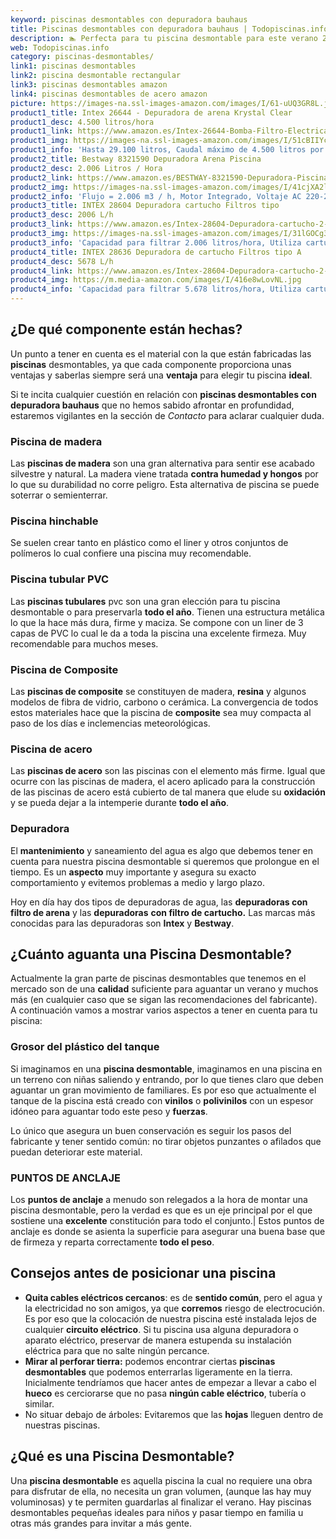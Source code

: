 ```yaml
---
keyword: piscinas desmontables con depuradora bauhaus
title: Piscinas desmontables con depuradora bauhaus | Todopiscinas.info
description: 🏊 Perfecta para tu piscina desmontable para este verano 2021. piscinas desmontables con depuradora bauhaus al mejor precio asegurado.
web: Todopiscinas.info
category: piscinas-desmontables/
link1: piscinas desmontables
link2: piscina desmontable rectangular
link3: piscinas desmontables amazon
link4: piscinas desmontables de acero amazon
picture: https://images-na.ssl-images-amazon.com/images/I/61-uUQ3GR8L.jpg
product1_title: Intex 26644 - Depuradora de arena Krystal Clear 
product1_desc: 4.500 litros/hora
product1_link: https://www.amazon.es/Intex-26644-Bomba-Filtro-Electrica/dp/B07FBGSM8M?__mk_es_ES=%C3%85M%C3%85%C5%BD%C3%95%C3%91&crid=OJRI92VMSJ3T&dchild=1&keywords=depuradora+piscina+desmontable&qid=1615936956&sprefix=depuradora+piscina+desmpo%2Caps%2C181&sr=8-3&linkCode=ll1&tag=todopiscinas0e-21&linkId=3d085bb100a03e1c84acf33a301a7e7c&language=es_ES&ref_=as_li_ss_tl
product1_img: https://images-na.ssl-images-amazon.com/images/I/51cBIIYcVKL.jpg
product1_info: 'Hasta 29.100 litros, Caudal máximo de 4.500 litros por hora, Programador digital, 6 modos de funcionamiento'
product2_title: Bestway 8321590 Depuradora Arena Piscina
product2_desc: 2.006 Litros / Hora
product2_link: https://www.amazon.es/BESTWAY-8321590-Depuradora-Piscina-Litros/dp/B014FHCUME?__mk_es_ES=%C3%85M%C3%85%C5%BD%C3%95%C3%91&crid=OJRI92VMSJ3T&dchild=1&keywords=depuradora+piscina+desmontable&qid=1615937601&sprefix=depuradora+piscina+desmpo%2Caps%2C181&sr=8-6&linkCode=ll1&tag=todopiscinas0e-21&linkId=cc3671570eb5fce1fb741015d4fbfd50&language=es_ES&ref_=as_li_ss_tl
product2_img: https://images-na.ssl-images-amazon.com/images/I/41cjXA2lqAL.jpg
product2_info: 'Flujo = 2.006 m3 / h, Motor Integrado, Voltaje AC 220-240 V 50 Hz'
product3_title: INTEX 28604 Depuradora cartucho Filtros tipo 
product3_desc: 2006 L/h
product3_link: https://www.amazon.es/Intex-28604-Depuradora-cartucho-2-006/dp/B00G9YZMFY?__mk_es_ES=%C3%85M%C3%85%C5%BD%C3%95%C3%91&crid=OJRI92VMSJ3T&dchild=1&keywords=depuradora+piscina+desmontable&qid=1615937673&sprefix=depuradora+piscina+desmpo%2Caps%2C181&sr=8-13&linkCode=ll1&tag=todopiscinas0e-21&linkId=60cd2c831c48a30bf7eb40fcdad13eba&language=es_ES&ref_=as_li_ss_tl
product3_img: https://images-na.ssl-images-amazon.com/images/I/31lGOCg3MNL.jpg
product3_info: 'Capacidad para filtrar 2.006 litros/hora, Utiliza cartuchos de Tipo A, La potencia es de 45W, Aireación Hydro Technology'
product4_title: INTEX 28636 Depuradora de cartucho Filtros tipo A
product4_desc: 5678 L/h
product4_link: https://www.amazon.es/Intex-28604-Depuradora-cartucho-2-006/dp/B00G9YZ2Y0?__mk_es_ES=%C3%85M%C3%85%C5%BD%C3%95%C3%91&crid=OJRI92VMSJ3T&dchild=1&keywords=depuradora%2Bpiscina%2Bdesmontable&qid=1615937767&sprefix=depuradora%2Bpiscina%2Bdesmpo%2Caps%2C181&sr=8-13&th=1&linkCode=ll1&tag=todopiscinas0e-21&linkId=2803b12e8f85be27121cb12c22bd6700&language=es_ES&ref_=as_li_ss_tl
product4_img: https://m.media-amazon.com/images/I/416e8wLovNL.jpg
product4_info: 'Capacidad para filtrar 5.678 litros/hora, Utiliza cartuchos de Tipo A, Potencia de 165W'
---
```




## ¿De qué componente están hechas?

Un punto a tener en cuenta es el material con la que están fabricadas las **piscinas** desmontables, ya que cada componente proporciona unas ventajas y saberlas siempre será una **ventaja** para elegir tu piscina **ideal**.

Si te incita cualquier cuestión en relación con **piscinas desmontables con depuradora bauhaus** que no hemos sabido afrontar en profundidad, estaremos vigilantes en la sección de _Contacto_ para aclarar cualquier duda.


### Piscina de madera

Las **piscinas de madera** son una gran alternativa para sentir ese acabado silvestre y natural. La madera viene tratada **contra humedad y hongos** por lo que su durabilidad no corre peligro. Esta alternativa de piscina se puede soterrar o semienterrar.


### Piscina hinchable

 Se suelen crear tanto en plástico como el liner y otros conjuntos de polímeros lo cual confiere una piscina muy recomendable.


### Piscina tubular PVC

Las **piscinas tubulares** pvc son una gran elección para tu piscina desmontable o para preservarla **todo el año**. Tienen una estructura metálica lo que la hace más dura, firme y maciza. Se compone con un liner de 3 capas de PVC lo cual le da a toda la piscina una excelente firmeza. Muy recomendable para muchos meses.


### Piscina de Composite

Las **piscinas de composite** se constituyen de madera, **resina** y algunos modelos de fibra de vidrio, carbono o cerámica. La convergencia de todos estos materiales hace que la piscina de **composite** sea muy compacta al paso de los días e inclemencias meteorológicas.


### Piscina de acero

Las **piscinas de acero** son las piscinas con el elemento más firme. Igual que ocurre con las piscinas de madera, el acero aplicado para la construcción de las piscinas de acero está cubierto de tal manera que elude su **oxidación** y se pueda dejar a la intemperie durante **todo el año**.

<external-banner></external-banner>


<stats-list :link1=link1 :link2=link2 :link3=link3 :link4=link4 :category=category></stats-list>


### Depuradora

El **mantenimiento** y saneamiento del agua es algo que debemos tener en cuenta para nuestra piscina desmontable si queremos que prolongue en el tiempo. Es un **aspecto** muy importante y asegura su exacto comportamiento y evitemos problemas a medio y largo plazo.

Hoy en día hay dos tipos de depuradoras de agua, las **depuradoras con filtro de arena** y  las **depuradoras** **con filtro de cartucho.** Las marcas más conocidas para las depuradoras son **Intex** y **Bestway**.

<brand-panel :title=product1_title :desc=product1_desc :img=product1_img :link=product1_link></brand-panel>


## ¿Cuánto aguanta una Piscina Desmontable?

Actualmente la gran parte de piscinas desmontables que tenemos en el mercado son de una **calidad** suficiente para aguantar un verano y muchos más (en cualquier caso que se sigan las recomendaciones del fabricante). A continuación vamos a mostrar varios aspectos a tener en cuenta para tu piscina:


### Grosor del plástico del tanque

Si imaginamos en una **piscina desmontable**, imaginamos en una piscina en un terreno con niñas saliendo y entrando, por lo que tienes claro que deben aguantar un gran movimiento de familiares. Es por eso que actualmente el tanque de la piscina está creado con **vinilos** o **polivinilos** con un espesor idóneo para aguantar todo este peso y **fuerzas**.

Lo único que asegura un	 buen conservación es seguir los pasos del fabricante y tener sentido común: no tirar objetos punzantes o afilados que puedan deteriorar este material.


### PUNTOS DE ANCLAJE

Los **puntos de anclaje** a menudo son relegados a la hora de montar una piscina desmontable, pero la verdad es que es un eje principal por el que sostiene una **excelente** constitución para todo el conjunto.| Estos puntos de anclaje es donde se asienta la superficie para asegurar una buena base que de firmeza y reparta correctamente **todo el peso**.


## Consejos antes de posicionar una piscina



*   **Quita cables eléctricos cercanos**: es de **sentido común**, pero el agua y la electricidad no son amigos, ya que **corremos** riesgo de electrocución. Es por eso que la colocación de nuestra piscina esté instalada lejos de cualquier **circuito eléctrico**. Si tu piscina usa alguna depuradora o aparato eléctrico, preservar de manera estupenda su instalación eléctrica para que no salte ningún percance.
*   **Mirar al perforar tierra:** podemos encontrar ciertas **piscinas desmontables** que podemos enterrarlas ligeramente en la tierra. Inicialmente tendríamos que hacer antes de empezar a llevar a cabo el **hueco** es cerciorarse que no pasa **ningún cable eléctrico**, tubería o similar.
*   No situar debajo de árboles: Evitaremos que las **hojas** lleguen dentro de nuestras piscinas.
## ¿Qué es una Piscina Desmontable?

Una **piscina desmontable** es aquella piscina la cual no requiere una obra para disfrutar de ella, no necesita un gran volumen, (aunque las hay muy voluminosas) y te permiten guardarlas al finalizar el verano. Hay piscinas desmontables pequeñas ideales para niños y pasar tiempo en familia u otras más grandes para invitar a más gente.
